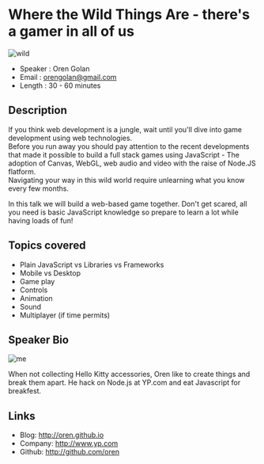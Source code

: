 Where the Wild Things Are - there's a gamer in all of us
========================================================

![wild](http://i.imgur.com/goav8XO.jpg)

* Speaker   : Oren Golan
* Email     : orengolan@gmail.com
* Length    : 30 - 60 minutes

Description
-----------

If you think web development is a jungle, wait until you'll dive into game development using web technologies.  
Before you run away you should pay attention to the recent developments that made it possible to build a full stack games using JavaScript -
The adoption of Canvas, WebGL, web audio and video with the raise of Node.JS flatform.  
Navigating your way in this wild world require unlearning what you know every few months.

In this talk we will build a web-based game together. Don't get scared, all you need is basic JavaScript knowledge so prepare to learn a lot while having loads of fun!

## Topics covered

* Plain JavaScript vs Libraries vs Frameworks
* Mobile vs Desktop
* Game play
* Controls
* Animation
* Sound
* Multiplayer (if time permits)

Speaker Bio
-----------

![me](http://chicagowebconf.org/images/presenters/oren_golan.png)

When not collecting Hello Kitty accessories, Oren like to create things and break them apart. He hack on Node.js at YP.com and eat Javascript for breakfest.

Links
-----

* Blog: http://oren.github.io
* Company: http://www.yp.com
* Github: http://github.com/oren
